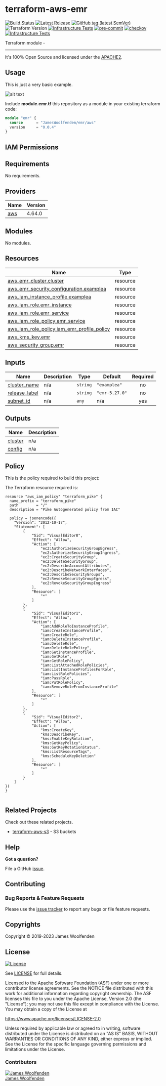 # terraform-aws-emr

[![Build Status](https://github.com/JamesWoolfenden/terraform-aws-emr/workflows/Verify/badge.svg?branch=main)](https://github.com/JamesWoolfenden/terraform-aws-emr)
[![Latest Release](https://img.shields.io/github/release/JamesWoolfenden/terraform-aws-emr.svg)](https://github.com/JamesWoolfenden/terraform-aws-emr/releases/latest)
[![GitHub tag (latest SemVer)](https://img.shields.io/github/tag/JamesWoolfenden/terraform-aws-emr.svg?label=latest)](https://github.com/JamesWoolfenden/terraform-aws-emr/releases/latest)
![Terraform Version](https://img.shields.io/badge/tf-%3E%3D0.14.0-blue.svg)
[![Infrastructure Tests](https://www.bridgecrew.cloud/badges/github/JamesWoolfenden/terraform-aws-emr/cis_aws)](https://www.bridgecrew.cloud/link/badge?vcs=github&fullRepo=JamesWoolfenden%2Fterraform-aws-emr&benchmark=CIS+AWS+V1.2)
[![pre-commit](https://img.shields.io/badge/pre--commit-enabled-brightgreen?logo=pre-commit&logoColor=white)](https://github.com/pre-commit/pre-commit)
[![checkov](https://img.shields.io/badge/checkov-verified-brightgreen)](https://www.checkov.io/)
[![Infrastructure Tests](https://www.bridgecrew.cloud/badges/github/jameswoolfenden/terraform-aws-emr/general)](https://www.bridgecrew.cloud/link/badge?vcs=github&fullRepo=JamesWoolfenden%2Fterraform-aws-emr&benchmark=INFRASTRUCTURE+SECURITY)

Terraform module -

---

It's 100% Open Source and licensed under the [APACHE2](LICENSE).

## Usage

This is just a very basic example.

![alt text](./diagram/api.png)

Include **module.emr.tf** this repository as a module in your existing terraform code:

```terraform
module "emr" {
  source      = "JamesWoolfenden/emr/aws"
  version     = "0.0.4"
}
```

## IAM Permissions

<!-- BEGINNING OF PRE-COMMIT-TERRAFORM DOCS HOOK -->
## Requirements

No requirements.

## Providers

| Name | Version |
|------|---------|
| <a name="provider_aws"></a> [aws](#provider\_aws) | 4.64.0 |

## Modules

No modules.

## Resources

| Name | Type |
|------|------|
| [aws_emr_cluster.cluster](https://registry.terraform.io/providers/hashicorp/aws/latest/docs/resources/emr_cluster) | resource |
| [aws_emr_security_configuration.examplea](https://registry.terraform.io/providers/hashicorp/aws/latest/docs/resources/emr_security_configuration) | resource |
| [aws_iam_instance_profile.examplea](https://registry.terraform.io/providers/hashicorp/aws/latest/docs/resources/iam_instance_profile) | resource |
| [aws_iam_role.emr_instance](https://registry.terraform.io/providers/hashicorp/aws/latest/docs/resources/iam_role) | resource |
| [aws_iam_role.emr_service](https://registry.terraform.io/providers/hashicorp/aws/latest/docs/resources/iam_role) | resource |
| [aws_iam_role_policy.emr_service](https://registry.terraform.io/providers/hashicorp/aws/latest/docs/resources/iam_role_policy) | resource |
| [aws_iam_role_policy.iam_emr_profile_policy](https://registry.terraform.io/providers/hashicorp/aws/latest/docs/resources/iam_role_policy) | resource |
| [aws_kms_key.emr](https://registry.terraform.io/providers/hashicorp/aws/latest/docs/resources/kms_key) | resource |
| [aws_security_group.emr](https://registry.terraform.io/providers/hashicorp/aws/latest/docs/resources/security_group) | resource |

## Inputs

| Name | Description | Type | Default | Required |
|------|-------------|------|---------|:--------:|
| <a name="input_cluster_name"></a> [cluster\_name](#input\_cluster\_name) | n/a | `string` | `"examplea"` | no |
| <a name="input_release_label"></a> [release\_label](#input\_release\_label) | n/a | `string` | `"emr-5.27.0"` | no |
| <a name="input_subnet_id"></a> [subnet\_id](#input\_subnet\_id) | n/a | `any` | n/a | yes |

## Outputs

| Name | Description |
|------|-------------|
| <a name="output_cluster"></a> [cluster](#output\_cluster) | n/a |
| <a name="output_config"></a> [config](#output\_config) | n/a |
<!-- END OF PRE-COMMIT-TERRAFORM DOCS HOOK -->

## Policy

This is the policy required to build this project:

<!-- BEGINNING OF PRE-COMMIT-PIKE DOCS HOOK -->
The Terraform resource required is:

```golang
resource "aws_iam_policy" "terraform_pike" {
  name_prefix = "terraform_pike"
  path        = "/"
  description = "Pike Autogenerated policy from IAC"

  policy = jsonencode({
    "Version": "2012-10-17",
    "Statement": [
        {
            "Sid": "VisualEditor0",
            "Effect": "Allow",
            "Action": [
                "ec2:AuthorizeSecurityGroupEgress",
                "ec2:AuthorizeSecurityGroupIngress",
                "ec2:CreateSecurityGroup",
                "ec2:DeleteSecurityGroup",
                "ec2:DescribeAccountAttributes",
                "ec2:DescribeNetworkInterfaces",
                "ec2:DescribeSecurityGroups",
                "ec2:RevokeSecurityGroupEgress",
                "ec2:RevokeSecurityGroupIngress"
            ],
            "Resource": [
                "*"
            ]
        },
        {
            "Sid": "VisualEditor1",
            "Effect": "Allow",
            "Action": [
                "iam:AddRoleToInstanceProfile",
                "iam:CreateInstanceProfile",
                "iam:CreateRole",
                "iam:DeleteInstanceProfile",
                "iam:DeleteRole",
                "iam:DeleteRolePolicy",
                "iam:GetInstanceProfile",
                "iam:GetRole",
                "iam:GetRolePolicy",
                "iam:ListAttachedRolePolicies",
                "iam:ListInstanceProfilesForRole",
                "iam:ListRolePolicies",
                "iam:PassRole",
                "iam:PutRolePolicy",
                "iam:RemoveRoleFromInstanceProfile"
            ],
            "Resource": [
                "*"
            ]
        },
        {
            "Sid": "VisualEditor2",
            "Effect": "Allow",
            "Action": [
                "kms:CreateKey",
                "kms:DescribeKey",
                "kms:EnableKeyRotation",
                "kms:GetKeyPolicy",
                "kms:GetKeyRotationStatus",
                "kms:ListResourceTags",
                "kms:ScheduleKeyDeletion"
            ],
            "Resource": [
                "*"
            ]
        }
    ]
})
}


```
<!-- END OF PRE-COMMIT-PIKE DOCS HOOK -->

## Related Projects

Check out these related projects.

- [terraform-aws-s3](https://github.com/jameswoolfenden/terraform-aws-s3) - S3 buckets

## Help

**Got a question?**

File a GitHub [issue](https://github.com/JamesWoolfenden/terraform-aws-emr/issues).

## Contributing

### Bug Reports & Feature Requests

Please use the [issue tracker](https://github.com/JamesWoolfenden/terraform-aws-emr/issues) to report any bugs or file feature requests.

## Copyrights

Copyright © 2019-2023 James Woolfenden

## License

[![License](https://img.shields.io/badge/License-Apache%202.0-blue.svg)](https://opensource.org/licenses/Apache-2.0)

See [LICENSE](LICENSE) for full details.

Licensed to the Apache Software Foundation (ASF) under one
or more contributor license agreements. See the NOTICE file
distributed with this work for additional information
regarding copyright ownership. The ASF licenses this file
to you under the Apache License, Version 2.0 (the
"License"); you may not use this file except in compliance
with the License. You may obtain a copy of the License at

<https://www.apache.org/licenses/LICENSE-2.0>

Unless required by applicable law or agreed to in writing,
software distributed under the License is distributed on an
"AS IS" BASIS, WITHOUT WARRANTIES OR CONDITIONS OF ANY
KIND, either express or implied. See the License for the
specific language governing permissions and limitations
under the License.

### Contributors

[![James Woolfenden][jameswoolfenden_avatar]][jameswoolfenden_homepage]<br/>[James Woolfenden][jameswoolfenden_homepage]

[jameswoolfenden_homepage]: https://github.com/jameswoolfenden
[jameswoolfenden_avatar]: https://github.com/jameswoolfenden.png?size=150
